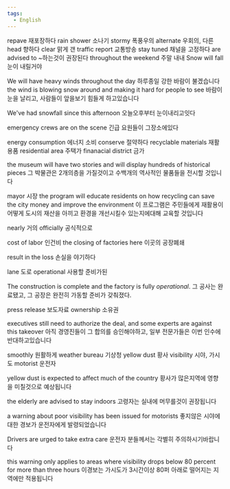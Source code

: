 ```yaml
---
tags:
  - English
---
```

repave 재포장하다
rain shower 소나기
stormy 폭풍우의
alternate  우회의, 다른
head 향하다
clear 맑게 갠
traffic report 교통방송
stay tuned 채널을 고정하다
are advised to ~하는것이 권장된다
throughout the weekend 주말 내내
Snow will fall 눈이 내릴거야

We will have heavy winds throughout the day 하루종일 강한 바람이 불겠습니다
the wind is blowing snow around and making it hard for people to see
바람이 눈을 날리고, 사람들이 앞을보기 힘들게 하고있습니다

We've had snowfall since this afternoon 오늘오후부터 눈이내리고잇다

emergency crews are on the scene
긴급 요원들이 그장소에있다

energy consumption 에너지 소비
conserve 절약하다
recyclable materials 재활용품
residential area 주택가
finanacial district 금가

the museum will have two stories and will display hundreds of historical pieces
그 박물관은 2개의층을 가질것이고 수백개의 역사적인 물품들을 전시할 것입니다

mayor 시장
the program will educate residents on how recycling can save the city money and improve the environment
이 프로그램은 주민들에게 재활용이 어떻게 도시의 재산을 아끼고 환경을 개선시킬수 있는지에대해
교육할 것입니다

nearly 거의
officially 공식적으로


cost of labor 인건비
the closing of factories here 이곳의 공장폐쇄

result in the loss
손실을 야기하다

lane 도로
operational 사용할 준비가된

The construction is complete and the factory is fully _operational_. 그 공사는 완료됐고, 그 공장은 완전히 가동할 준비가 갖춰졌다.

press release 보도자료
ownership 소유권

executives still need to authorize the deal, and some experts are against this takeover
아직 경영진들이 그 합의를 승인해야하고, 일부 전문가들은 이번 인수에 반대하고있습니다

smoothly 원활하게
weather bureau 기상청
yellow dust 황사
visibility 시야, 가시도
motorist 운전자

yellow dust is expected to affect much of the country
황사가 많은지역에 영향을 미칠것으로 예상됩니다

the elderly are advised to stay indoors
고령자는 실내에 머무를것이 권장됩니다

a warning about poor visibility has been issued for motorists
좋지않은 시야에 대한 경보가 운전자에게 발령되었습니다

Drivers are urged to take extra care
운전자 분들께서는 각별히 주의하시기바랍니다

this warning only applies to areas where visibility drops below 80 percent for more than three hours
이경보는 가시도가 3시간이상 80퍼 아래로 떨어지는 지역에만 적용됩니다

